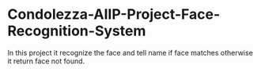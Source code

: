 # Condolezza-AIIP-Project-Face-Recognition-System

In this project it recognize the face and tell name if face matches otherwise it return face not found.
